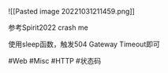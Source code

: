 ![[Pasted image 20221031211459.png]]

参考Spirit2022 crash me

使用sleep函数，触发504 Gateway Timeout即可

#Web #Misc #HTTP #状态码
